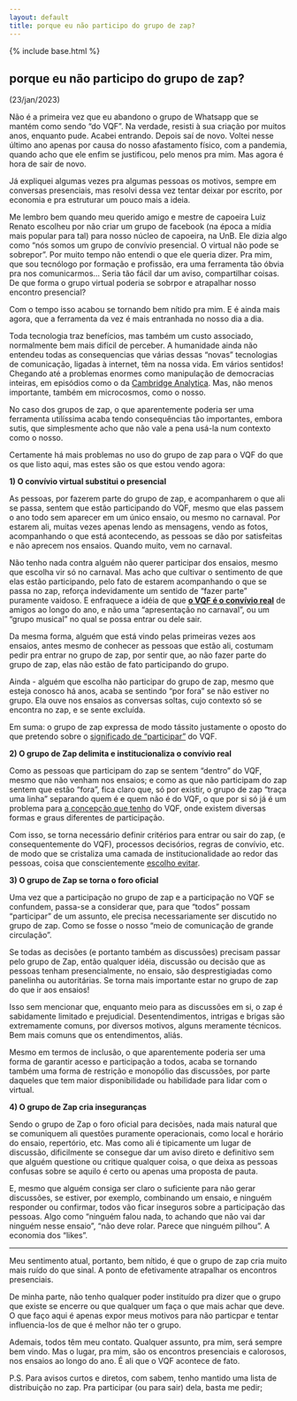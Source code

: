 ```yaml
---
layout: default
title: porque eu não participo do grupo de zap?
---
```

{% include base.html %}

## porque eu não participo do grupo de zap?
(23/jan/2023)

Não é a primeira vez que eu abandono o grupo de Whatsapp que se mantém como sendo “do VQF”. Na verdade, resisti à sua criação por muitos anos, enquanto pude. Acabei entrando. Depois saí de novo. Voltei nesse último ano apenas por causa do nosso afastamento físico, com a pandemia, quando acho que ele enfim se justificou, pelo menos pra mim. Mas agora é hora de sair de novo.

Já expliquei algumas vezes pra algumas pessoas os motivos, sempre em conversas presenciais, mas resolvi dessa vez tentar deixar por escrito, por economia e pra estruturar um pouco mais a ideia.

Me lembro bem quando meu querido amigo e mestre de capoeira Luiz Renato escolheu por não criar um grupo de facebook (na época a mídia mais popular para tal) para nosso núcleo de capoeira, na UnB. Ele dizia algo como “nós somos um grupo de convívio presencial. O virtual não pode se sobrepor”. Por muito tempo não entendi o que ele queria dizer. Pra mim, que sou tecnólogo por formação e profissão, era uma ferramenta tão óbvia pra nos comunicarmos… Seria tão fácil dar um aviso, compartilhar coisas. De que forma o grupo virtual poderia se sobrpor e atrapalhar nosso encontro presencial?

Com o tempo isso acabou se tornando bem nítido pra mim. E é ainda mais agora, que a ferramenta da vez é mais entranhada no nosso dia a dia.

Toda tecnologia traz benefícios, mas também um custo associado, normalmente bem mais difícil de perceber. A humanidade ainda não entendeu todas as consequencias que várias dessas “novas” tecnologias de comunicação, ligadas à internet, têm na nossa vida. Em vários sentidos! Chegando até a problemas enormes como manipulação de democracias inteiras, em episódios como o da [Cambridge Analytica](https://pt.wikipedia.org/wiki/Esc%C3%A2ndalo_de_dados_Facebook%E2%80%93Cambridge_Analytica). Mas, não menos importante, também em microcosmos, como o nosso.

No caso dos grupos de zap, o que aparentemente poderia ser uma ferramenta utilíssima acaba tendo consequências tão importantes, embora sutis, que simplesmente acho que não vale a pena usá-la num contexto como o nosso.

Certamente há mais problemas no uso do grupo de zap para o VQF do que os que listo aqui, mas estes são os que estou vendo agora:

**1) O convívio virtual substitui o presencial**

As pessoas, por fazerem parte do grupo de zap, e acompanharem o que ali se passa, sentem que estão participando do VQF, mesmo que elas passem o ano todo sem aparecer em um único ensaio, ou mesmo no carnaval. Por estarem ali, muitas vezes apenas lendo as mensagens, vendo as fotos, acompanhando o que está acontecendo, as pessoas se dão por satisfeitas e não aprecem nos ensaios. Quando muito, vem no carnaval.

Não tenho nada contra alguém não querer participar dos ensaios, mesmo que escolha vir só no carnaval. Mas acho que cultivar o sentimento de que elas estão participando, pelo fato de estarem acompanhando o que se passa no zap, reforça indevidamente um sentido de “fazer parte” puramente vaidoso. E enfraquece a idéia de que [**o VQF é o convívio real**](razao_de_ser) de amigos ao longo do ano, e não uma “apresentação no carnaval”, ou um “grupo musical” no qual se possa entrar ou dele sair.

Da mesma forma, alguém que está vindo pelas primeiras vezes aos ensaios, antes mesmo de conhecer as pessoas que estão ali, costumam pedir pra entrar no grupo de zap, por sentir que, ao não fazer parte do grupo de zap, elas não estão de fato participando do grupo.

Ainda - alguém que escolha não participar do grupo de zap, mesmo que esteja conosco há anos, acaba se sentindo “por fora” se não estiver no grupo. Ela ouve nos ensaios as conversas soltas, cujo contexto só se encontra no zap, e se sente excluída.

Em suma: o grupo de zap expressa de modo tássito justamente o oposto do que pretendo sobre o [significado de “participar”](razao_de_ser) do VQF.

**2) O grupo de Zap delimita e institucionaliza o convívio real**

Como as pessoas que participam do zap se sentem “dentro” do VQF, mesmo que não venham nos ensaios; e como as que não participam do zap sentem que estão “fora”, fica claro que, só por existir, o grupo de zap “traça uma linha” separando quem é e quem não é do VQF, o que por si só já é um problema para [a concepção que tenho](o_que_eh) do VQF, onde existem diversas formas e graus diferentes de participação.

Com isso, se torna necessário definir critérios para entrar ou sair do zap, (e consequentemente do VQF), processos decisórios, regras de convívio, etc. de modo que se cristaliza uma camada de institucionalidade ao redor das pessoas, coisa que conscientemente [escolho evitar](o_que_eh).

**3) O grupo de Zap se torna o foro oficial**

Uma vez que a participação no grupo de zap e a participação no VQF se confundem, passa-se a considerar que, para que “todos” possam “participar” de um assunto, ele precisa necessariamente ser discutido no grupo de zap. Como se fosse o nosso “meio de comunicação de grande circulação”.

Se todas as decisões (e portanto também as discussões) precisam passar pelo grupo de Zap, então qualquer idéia, discussão ou decisão que as pessoas tenham presencialmente, no ensaio, são desprestigiadas como panelinha ou autoritárias. Se torna mais importante estar no grupo de zap do que ir aos ensaios!

Isso sem mencionar que, enquanto meio para as discussões em si, o zap é sabidamente limitado e prejudicial. Desentendimentos, intrigas e brigas são extremamente comuns, por diversos motivos, alguns meramente técnicos. Bem mais comuns que os entendimentos, aliás.

Mesmo em termos de inclusão, o que aparentemente poderia ser uma forma de garantir acesso e participação a todos, acaba se tornando também uma forma de restrição e monopólio das discussões, por parte daqueles que tem maior disponibilidade ou habilidade para lidar com o virtual.

**4) O grupo de Zap cria inseguranças**

Sendo o grupo de Zap o foro oficial para decisões, nada mais natural que se comuniquem ali questões puramente operacionais, como local e horário do ensaio, repertório, etc. Mas como ali é tipicamente um lugar de discussão, dificilmente se consegue dar um aviso direto e definitivo sem que alguém questione ou critique qualquer coisa, o que deixa as pessoas confusas sobre se aquilo é certo ou apenas uma proposta de pauta.

E, mesmo que alguém consiga ser claro o suficiente para não gerar discussões, se estiver, por exemplo, combinando um ensaio, e ninguém responder ou confirmar, todos vão ficar inseguros sobre a participação das pessoas. Algo como “ninguém falou nada, to achando que não vai dar ninguém nesse ensaio”, “não deve rolar. Parece que ninguém pilhou”. A economia dos “likes”.

---

Meu sentimento atual, portanto, bem nítido, é que o grupo de zap cria muito mais ruído do que sinal. A ponto de efetivamente atrapalhar os encontros presenciais.

De minha parte, não tenho qualquer poder instituído pra dizer que o grupo que existe se encerre ou que qualquer um faça o que mais achar que deve. O que faço aqui é apenas expor meus motivos para não particpar e tentar influencia-los de que é melhor não ter o grupo.

Ademais, todos têm meu contato. Qualquer assunto, pra mim, será sempre bem vindo. Mas o lugar, pra mim, são os encontros presenciais e calorosos, nos ensaios ao longo do ano. É ali que o VQF acontece de fato.

P.S. Para avisos curtos e diretos, com sabem, tenho mantido uma lista de distribuição no zap. Pra participar (ou para sair) dela, basta me pedir;
